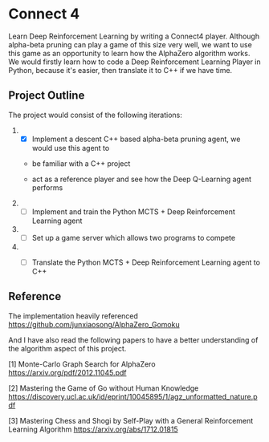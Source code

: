 # Connect 4
Learn Deep Reinforcement Learning by writing a Connect4 player. Although alpha-beta pruning can play a game of this size very well, 
we want to use this game as an opportunity to learn how the AlphaZero algorithm works. We would firstly learn how to code a Deep Reinforcement Learning Player in Python, because it's easier, then translate it to C++ if we have time.

## Project Outline
The project would consist of the following iterations:

1. - [x] Implement a descent C++ based alpha-beta pruning agent, we would use this agent to 

    * be familiar with a C++ project

    * act as a reference player and see how the Deep Q-Learning agent performs 

2. - [ ] Implement and train the Python MCTS + Deep Reinforcement Learning agent

3. - [ ] Set up a game server which allows two programs to compete

4. - [ ] Translate the Python MCTS + Deep Reinforcement Learning agent to C++


## Reference
The implementation heavily referenced https://github.com/junxiaosong/AlphaZero_Gomoku

And I have also read the following papers to have a better understanding of the algorithm aspect of this project.

[1] Monte-Carlo Graph Search for AlphaZero https://arxiv.org/pdf/2012.11045.pdf

[2] Mastering the Game of Go without Human Knowledge https://discovery.ucl.ac.uk/id/eprint/10045895/1/agz_unformatted_nature.pdf

[3] Mastering Chess and Shogi by Self-Play with a General Reinforcement Learning Algorithm https://arxiv.org/abs/1712.01815

